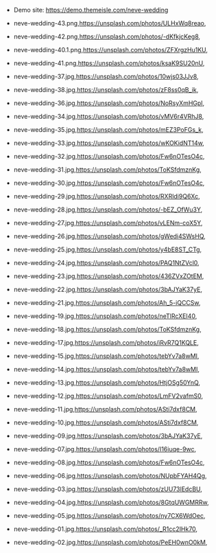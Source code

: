 - Demo site: https://demo.themeisle.com/neve-wedding

- neve-wedding-43.png,https://unsplash.com/photos/ULHxWq8reao,
- neve-wedding-42.png,https://unsplash.com/photos/-dKfkjcKeg8,
- neve-wedding-40.1.png,https://unsplash.com/photos/ZFXrgzHu1KU,
- neve-wedding-41.png,https://unsplash.com/photos/ksaK9SU20nU,
- neve-wedding-37.jpg,https://unsplash.com/photos/10wjs03JJv8,
- neve-wedding-38.jpg,https://unsplash.com/photos/zF8ss0qB_ik,
- neve-wedding-36.jpg,https://unsplash.com/photos/NoRsyXmHGpI,
- neve-wedding-34.jpg,https://unsplash.com/photos/vMV6r4VRhJ8,
- neve-wedding-35.jpg,https://unsplash.com/photos/mEZ3PoFGs_k,
- neve-wedding-33.jpg,https://unsplash.com/photos/wKOKidNT14w,
- neve-wedding-32.jpg,https://unsplash.com/photos/Fw6nOTesO4c,
- neve-wedding-31.jpg,https://unsplash.com/photos/ToKSfdmznKg,
- neve-wedding-30.jpg,https://unsplash.com/photos/Fw6nOTesO4c,
- neve-wedding-29.jpg,https://unsplash.com/photos/RXRldi9Q6Xc,
- neve-wedding-28.jpg,https://unsplash.com/photos/-bEZ_OfWu3Y,
- neve-wedding-27.jpg,https://unsplash.com/photos/vLENm-coX5Y,
- neve-wedding-26.jpg,https://unsplash.com/photos/gWedi4SWsHQ,
- neve-wedding-25.jpg,https://unsplash.com/photos/y4bE8ST_CTg,
- neve-wedding-24.jpg,https://unsplash.com/photos/PAQ1NtZVcl0,
- neve-wedding-23.jpg,https://unsplash.com/photos/436ZVxZOtEM,
- neve-wedding-22.jpg,https://unsplash.com/photos/3bAJYaK37yE,
- neve-wedding-21.jpg,https://unsplash.com/photos/Ah_5-iQCCSw,
- neve-wedding-19.jpg,https://unsplash.com/photos/neTlRcXEI40,
- neve-wedding-18.jpg,https://unsplash.com/photos/ToKSfdmznKg,
- neve-wedding-17.jpg,https://unsplash.com/photos/iRvR7Q1KQLE,
- neve-wedding-15.jpg,https://unsplash.com/photos/tebYv7a8wMI,
- neve-wedding-14.jpg,https://unsplash.com/photos/tebYv7a8wMI,
- neve-wedding-13.jpg,https://unsplash.com/photos/HtjOSg50YnQ,
- neve-wedding-12.jpg,https://unsplash.com/photos/LmFV2vafmS0,
- neve-wedding-11.jpg,https://unsplash.com/photos/ASti7dxf8CM,
- neve-wedding-10.jpg,https://unsplash.com/photos/ASti7dxf8CM,
- neve-wedding-09.jpg,https://unsplash.com/photos/3bAJYaK37yE,
- neve-wedding-07.jpg,https://unsplash.com/photos/I16iuqe-9wc,
- neve-wedding-08.jpg,https://unsplash.com/photos/Fw6nOTesO4c,
- neve-wedding-06.jpg,https://unsplash.com/photos/NUpbFYAH4Qg,
- neve-wedding-03.jpg,https://unsplash.com/photos/zUU73lEdcBU,
- neve-wedding-04.jpg,https://unsplash.com/photos/8GtqUWGMRRw,
- neve-wedding-05.jpg,https://unsplash.com/photos/ny7CX6WdOec,
- neve-wedding-01.jpg,https://unsplash.com/photos/_R1cc2IHk70,
- neve-wedding-02.jpg,https://unsplash.com/photos/PeEH0wnO0kM,
